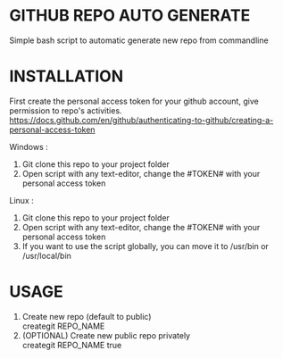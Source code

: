# GITHUB REPO AUTO GENERATE
Simple bash script to automatic generate new repo from commandline

# INSTALLATION

First create the personal access token for your github account, give permission to repo's activities.
https://docs.github.com/en/github/authenticating-to-github/creating-a-personal-access-token

Windows :
  1. Git clone this repo to your project folder
  2. Open script with any text-editor, change the #TOKEN# with your personal access token

Linux   :
  1. Git clone this repo to your project folder
  2. Open script with any text-editor, change the #TOKEN# with your personal access token
  3. If you want to use the script globally, you can move it to /usr/bin or /usr/local/bin
 
# USAGE

1. Create new repo (default to public)<br/>
    creategit REPO_NAME
3. (OPTIONAL) Create new public repo privately<br/>
  creategit REPO_NAME true
